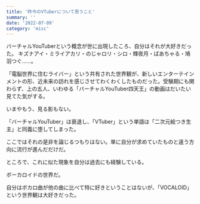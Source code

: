 ```yaml
---
title: '昨今のVTuberについて思うこと'
summary: ''
date: '2022-07-09'
category: 'misc'
---
```


バーチャルYouTuberという概念が世に出現したころ、自分はそれが大好きだった。
キズナアイ・ミライアカリ・のじゃロリ・シロ・輝夜月・ばあちゃる・鳩羽つぐ……。

「電脳世界に住むライバー」という共有された世界観が、新しいエンターテインメントの形、近未来の訪れを感じさせてわくわくしたものだった。受験期にも関わらず、上の五人、いわゆる「バーチャルYouTuber四天王」の動画はだいたい見てた気がする。

いまやもう、見る影もない。

「バーチャルYouTuber」は衰退し、「VTuber」という単語は「二次元絵つき生主」と同義に堕してしまった。

ここではそれの是非を論じるつもりはない。単に自分が求めていたものと違う方向に流行が進んだだけだ。

ところで、これに似た現象を自分は過去にも経験している。

ボーカロイドの世界だ。

自分はボカロ曲が他の曲に比べて特に好きということはないが、「VOCALOID」という世界観は大好きだった。

